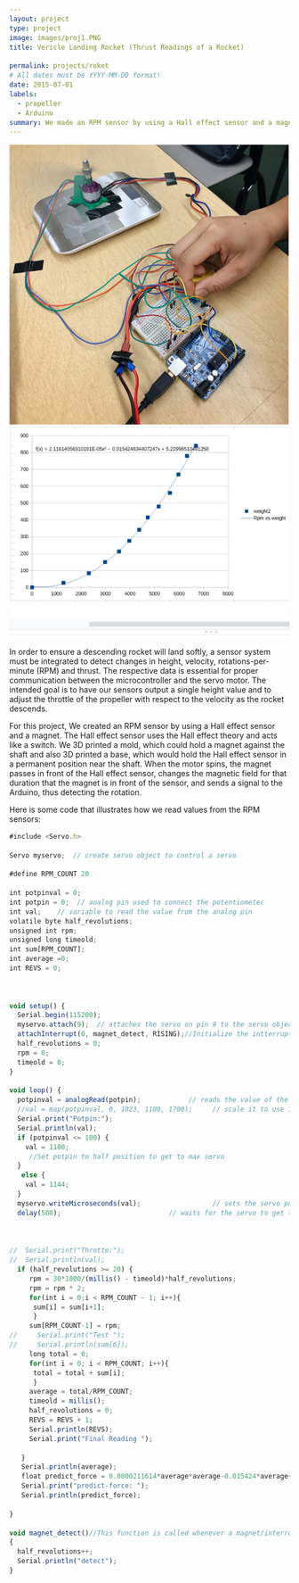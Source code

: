 ```yaml
---
layout: project
type: project
image: images/proj1.PNG
title: Vericle Landing Rocket (Thrust Readings of a Rocket)

permalink: projects/roket
# All dates must be YYYY-MM-DD format!
date: 2015-07-01
labels:
  - propeller
  - Arduino
summary: We made an RPM sensor by using a Hall effect sensor and a magnet for the Vericle Landing Rocket.
---
```


<div class="ui small rounded images">
  <img class="ui image" src="../images/proj1.PNG">
  <img class="ui image" src="../images/proj1-2.PNG">
  
</div>

In order to ensure a descending rocket will land softly, a sensor system must be integrated to detect changes in height, velocity, rotations-per-minute (RPM) and thrust. The respective data is essential for proper communication between the microcontroller and the servo motor. The intended goal is to have our sensors output a single height value and to adjust the throttle of the propeller with respect to the velocity as the rocket descends.


For this project, We created an RPM sensor by using a Hall effect sensor and a magnet. The Hall effect sensor uses the Hall effect theory and acts like a switch. We 3D printed a mold, which could hold a magnet against the shaft and also 3D printed a base, which would hold the Hall effect sensor in a permanent position near the shaft. When the motor spins, the magnet passes in front of the Hall effect sensor, changes the magnetic field for that duration that the magnet is in front of the sensor, and sends a signal to the Arduino, thus detecting the rotation. 


Here is some code that illustrates how we read values from the RPM sensors:

```js
#include <Servo.h>

Servo myservo;  // create servo object to control a servo

#define RPM_COUNT 20

int potpinval = 0;
int potpin = 0;  // analog pin used to connect the potentiometer
int val;    // variable to read the value from the analog pin
volatile byte half_revolutions;
unsigned int rpm;
unsigned long timeold;
int sum[RPM_COUNT];
int average =0;
int REVS = 0;



void setup() {
  Serial.begin(115200);
  myservo.attach(9);  // attaches the servo on pin 9 to the servo object
  attachInterrupt(0, magnet_detect, RISING);//Initialize the intterrupt pin (Arduino digital pin 2)
  half_revolutions = 0;
  rpm = 0;
  timeold = 0;
}

void loop() {
  potpinval = analogRead(potpin);            // reads the value of the potentiometer (value between 0 and 1023)
  //val = map(potpinval, 0, 1023, 1100, 1700);     // scale it to use it with the servo (value between 0 and 180)
  Serial.print("Potpin:");
  Serial.println(val);
  if (potpinval <= 100) {
    val = 1100;
     //Set potpin to half position to get to max servo
  }
   else {
    val = 1144;
  }
  myservo.writeMicroseconds(val);                  // sets the servo position according to the scaled value
  delay(500);                           // waits for the servo to get there

 

//  Serial.print("Throtte:");
//  Serial.println(val);
  if (half_revolutions >= 20) {
     rpm = 30*1000/(millis() - timeold)*half_revolutions;
     rpm = rpm * 2;
     for(int i = 0;i < RPM_COUNT - 1; i++){
      sum[i] = sum[i+1];
      }
     sum[RPM_COUNT-1] = rpm;
//     Serial.print("Test ");
//     Serial.println(sum[6]);
     long total = 0;
     for(int i = 0; i < RPM_COUNT; i++){
      total = total + sum[i];
      }
     average = total/RPM_COUNT;
     timeold = millis();
     half_revolutions = 0;
     REVS = REVS + 1;
     Serial.println(REVS);
     Serial.print("Final Reading ");
     
   }
   Serial.println(average);
   float predict_force = 0.0000211614*average*average-0.015424*average+5.23;
   Serial.print("predict-force: ");
   Serial.println(predict_force);
   
}

void magnet_detect()//This function is called whenever a magnet/interrupt is detected by the arduino
{
  half_revolutions++;
  Serial.println("detect");
}
```





